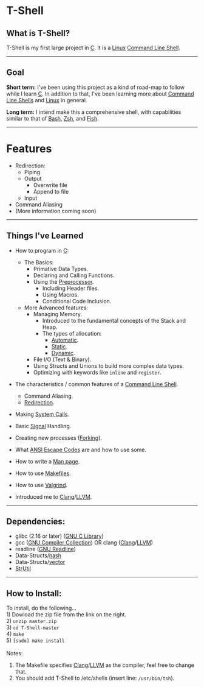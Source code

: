 # T-Shell

## What is T-Shell?

  T-Shell is my first large project in [C][C]. It is a [Linux][Linux] [Command Line Shell][Shell].

***

## Goal
  **Short term:** I've been using this project as a kind of road-map to follow while I learn [C][C]. In addition to that, I've been learning more about [Command Line Shells][Shell] and [Linux][Linux] in general.
  
  **Long term:** I intend make this a comprehensive shell, with capabilities similar to that of [Bash][Bash], [Zsh][Zsh], and [Fish][Fish].

***

# Features
  - Redirection:
    - Piping
    - Output
      - Overwrite file
      - Append to file
    - Input
  - Command Aliasing
  - (More information coming soon)

***

## Things I've Learned
  - How to program in [C][C]:
    - The Basics:
      - Primative Data Types.
      - Declaring and Calling Functions.
      - Using the [Preprocessor][Preprocessor].
    	  - Including Header files.
    	  - Using Macros.
    	  - Conditional Code Inclusion.
    - More Advanced features:
      - Managing Memory.
        - Introduced to the fundamental concepts of the Stack and Heap.
        - The types of allocation:
          - [Automatic][Automatic].
          - [Static][Static].
          - [Dynamic][Dynamic].
      - File I/O (Text & Binary).
      - Using Structs and Unions to build more complex data types.
      - Optimizing with keywords like `inline` and `register`.

  - The characteristics / common features of a [Command Line Shell][Shell].
    - Command Aliasing.
    - [Redirection][Redirection].
  
  - Making [System Calls][Syscall].
  - Basic [Signal][Signal] Handling.
  - Creating new processes ([Forking][Fork]).
  - What [ANSI Escape Codes][ANSI Escape Codes] are and how to use some.
  - How to write a [Man page][Man page].
  - How to use [Makefiles][Makefile].
  - How to use [Valgrind][Valgrind].
  - Introduced me to [Clang][Clang]/[LLVM][LLVM].

***

## Dependencies:
  - glibc (2.16 or later) ([GNU C Library][GLIBC])
  - gcc ([GNU Compiler Collection][GCC]) OR clang ([Clang][Clang]/[LLVM][LLVM])
  - readline ([GNU Readline][Readline])
  - Data-Structs/[hash][Hash]
  - Data-Structs/[vector][Vector]
  - [StrUtil][StrUtil]

***

## How to Install:
  To install, do the following...<br>
    1) Dowload the zip file from the link on the right.<br>
    2) `unzip master.zip`<br>
    3) `cd T-Shell-master`<br>
    4) `make`<br>
    5) `[sudo] make install`<br><br>
  Notes:<br>
  1) The Makefile specifies [Clang][Clang]/[LLVM][LLVM] as the compiler, feel free to change that.<br>
  2) You should add T-Shell to /etc/shells (insert line: `/usr/bin/tsh`).
  
[C]: http://en.wikipedia.org/wiki/C_(programming_language)
[GLIBC]: http://en.wikipedia.org/wiki/GNU_C_Library
[GCC]: http://en.wikipedia.org/wiki/GNU_Compiler_Collection
[Clang]: http://en.wikipedia.org/wiki/Clang
[LLVM]: http://en.wikipedia.org/wiki/LLVM
[Preprocessor]: http://en.wikipedia.org/wiki/C_preprocessor
[Syscall]: http://en.wikipedia.org/wiki/System_call
[Automatic]: http://en.wikipedia.org/wiki/Automatic_memory_allocation
[Static]: http://en.wikipedia.org/wiki/Static_memory_allocation
[Dynamic]: http://en.wikipedia.org/wiki/Dynamic_memory_allocation#Dynamic_memory_allocation
[Readline]: http://en.wikipedia.org/wiki/GNU_Readline
[Hash]: https://github.com/tyler-cromwell/Data-Structs/tree/master/hash
[Vector]: https://github.com/tyler-cromwell/Data-Structs/tree/master/vector
[StrUtil]: https://github.com/tyler-cromwell/StrUtil
[Man page]: http://en.wikipedia.org/wiki/Man_page
[Makefile]: http://en.wikipedia.org/wiki/Make_(software)
[Valgrind]: http://en.wikipedia.org/wiki/Valgrind
[Fork]: http://en.wikipedia.org/wiki/Fork_(system_call)
[ANSI Escape Codes]: http://en.wikipedia.org/wiki/ANSI_escape_code
[Generics]: http://en.wikipedia.org/wiki/Generic_programming
[OOP]: http://en.wikipedia.org/wiki/Object-oriented_programming
[Redirection]: http://en.wikipedia.org/wiki/Redirection_(computing)
[Linux]: http://en.wikipedia.org/wiki/Linux
[Signal]: http://en.wikipedia.org/wiki/Unix_signal
[Shell]: http://en.wikipedia.org/wiki/Shell_(computing)
[Bash]: http://en.wikipedia.org/wiki/Bash_(Unix_shell)
[Zsh]: http://en.wikipedia.org/wiki/Z_shell
[Fish]: http://en.wikipedia.org/wiki/Friendly_interactive_shell
